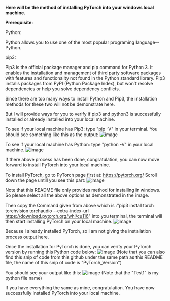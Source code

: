 **Here will be the method of installing PyTorch into your windows local machine.**

**Prerequisite:**

Python: 

Python allows you to use one of the most popular programing language--Python. 

pip3: 

Pip3 is the official package manager and pip command for Python 3. It enables the installation and management of third party software packages with features and functionality not found in the Python standard library. Pip3 installs packages from PyPI (Python Package Index), but won’t resolve dependencies or help you solve dependency conflicts.

Since there are too many ways to install Python and Pip3, the installation methods for these two will not be demonstrate here. 

But I will provide ways for you to verify if pip3 and python3 is successfully installed or already installed into your local machine. 

To see if your local machine has Pip3: type "pip -V" in your terminal. 
You should see something like this as the output: 
![image](https://user-images.githubusercontent.com/60185619/197435625-4363b099-f6eb-4f7e-b046-a688ae2fe97f.png)


To see if your local machine has Python: type "python -V" in your local machine. 
![image](https://user-images.githubusercontent.com/60185619/197435718-f11ec452-8fd4-4010-b98d-9ebb7a28199d.png)

If there above process has been done, congratulation, you can now move forward to install PyTorch into your local machine. 

To install PyTorch, go to PyTorch page first at: https://pytorch.org/ 
Scroll down the page untill you see this part: 
![image](https://user-images.githubusercontent.com/60185619/197436167-33508e07-cff1-4b9b-8c48-c022ad3590ad.png)

Note that this README file only provides method for installing in windows. So please select all the above options as demonstrated in the image. 

Then copy the Command given from above which is :"pip3 install torch torchvision torchaudio --extra-index-url https://download.pytorch.org/whl/cu116" into you terminal, the terminal will then start installing PyTorch on your local machine. 
![image](https://user-images.githubusercontent.com/60185619/197436619-0cf836d6-1cc4-4d6c-9108-f8828bc1db0c.png)

Because I already installed PyTorch, so i am not giving the installation process output here. 

Once the installation for PyTorch is done, you can verify your PyTorch version by running this Python code below: 
![image](https://user-images.githubusercontent.com/60185619/197438057-3b585476-633a-4f49-8572-79409173328f.png)
(Note that you can also find this snip of code from this github under the same path as this README file, the name of this snip of code is "PyTorch_Version")

You should see your output like this: 
![image](https://user-images.githubusercontent.com/60185619/197438226-48108d79-e337-41d5-bac4-c6fcbabf97b1.png)
(Note that the "Test1" is my python file name) 

If you have everything the same as mine, congratulation. You have now successfully installed PyTorch into your local machine. 


